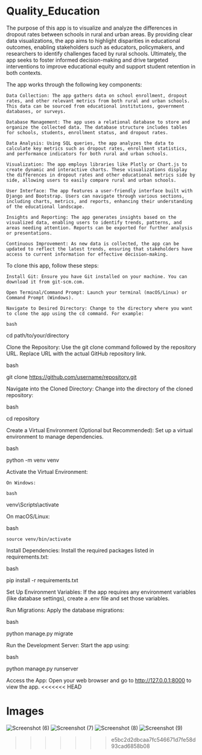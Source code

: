 # Quality_Education
The purpose of this app is to visualize and analyze the differences in dropout rates between schools in rural and urban areas. By providing clear data visualizations, the app aims to highlight disparities in educational outcomes, enabling stakeholders such as educators, policymakers, and researchers to identify challenges faced by rural schools. Ultimately, the app seeks to foster informed decision-making and drive targeted interventions to improve educational equity and support student retention in both contexts.

The app works through the following key components:

    Data Collection: The app gathers data on school enrollment, dropout rates, and other relevant metrics from both rural and urban schools. This data can be sourced from educational institutions, government databases, or surveys.

    Database Management: The app uses a relational database to store and organize the collected data. The database structure includes tables for schools, students, enrollment status, and dropout rates.

    Data Analysis: Using SQL queries, the app analyzes the data to calculate key metrics such as dropout rates, enrollment statistics, and performance indicators for both rural and urban schools.

    Visualization: The app employs libraries like Plotly or Chart.js to create dynamic and interactive charts. These visualizations display the differences in dropout rates and other educational metrics side by side, allowing users to easily compare rural and urban schools.

    User Interface: The app features a user-friendly interface built with Django and Bootstrap. Users can navigate through various sections, including charts, metrics, and reports, enhancing their understanding of the educational landscape.

    Insights and Reporting: The app generates insights based on the visualized data, enabling users to identify trends, patterns, and areas needing attention. Reports can be exported for further analysis or presentations.

    Continuous Improvement: As new data is collected, the app can be updated to reflect the latest trends, ensuring that stakeholders have access to current information for effective decision-making.

To clone this app, follow these steps:

    Install Git: Ensure you have Git installed on your machine. You can download it from git-scm.com.

    Open Terminal/Command Prompt: Launch your terminal (macOS/Linux) or Command Prompt (Windows).

    Navigate to Desired Directory: Change to the directory where you want to clone the app using the cd command. For example:

    bash

cd path/to/your/directory

Clone the Repository: Use the git clone command followed by the repository URL. Replace URL with the actual GitHub repository link.

bash

git clone https://github.com/username/repository.git

Navigate into the Cloned Directory: Change into the directory of the cloned repository:

bash

cd repository

Create a Virtual Environment (Optional but Recommended): Set up a virtual environment to manage dependencies.

bash

python -m venv venv

Activate the Virtual Environment:

    On Windows:

    bash

venv\Scripts\activate

On macOS/Linux:

bash

    source venv/bin/activate

Install Dependencies: Install the required packages listed in requirements.txt:

bash

pip install -r requirements.txt

Set Up Environment Variables: If the app requires any environment variables (like database settings), create a .env file and set those variables.

Run Migrations: Apply the database migrations:

bash

python manage.py migrate

Run the Development Server: Start the app using:

bash

python manage.py runserver

Access the App: Open your web browser and go to http://127.0.0.1:8000 to view the app.
<<<<<<< HEAD

Images
=======
![Screenshot (6)](https://github.com/user-attachments/assets/4e5337d5-0240-41d4-97f5-3a8ca6549c8f)
![Screenshot (7)](https://github.com/user-attachments/assets/ccaed040-63f6-4eaa-952e-1208b53e2e2c)
![Screenshot (8)](https://github.com/user-attachments/assets/a4b5a380-b180-4f1b-b5de-b2dd8de08c2f)
![Screenshot (9)](https://github.com/user-attachments/assets/ad10fb85-6233-48da-b821-03f898d56000)

>>>>>>> e5bc2d2dbcaa7fc546671d7fe58d93cad6858b08
